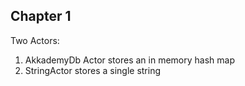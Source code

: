 Chapter 1
---

Two Actors:

1. AkkademyDb Actor stores an in memory hash map
2. StringActor stores a single string
